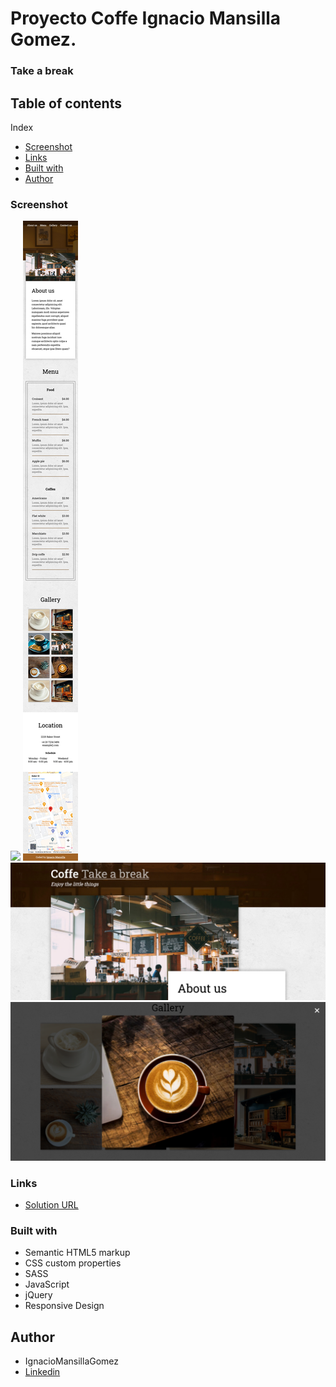 # Proyecto Coffe Ignacio Mansilla Gomez.

### Take a break

## Table of contents

Index

- [Screenshot](#screenshot)
- [Links](#links)
- [Built with](#built-with)
- [Author](#author)

### Screenshot

![](/img/Coffe-Desk.png)
![](/img/Coffe-Mobile.png)
![](/img/Coffe-Parallax.png)
![](/img/Coffe-Gallery.png)

### Links

- [Solution URL](https://ignaciomansillagomez.github.io/Coffe/)

### Built with

- Semantic HTML5 markup
- CSS custom properties
- SASS
- JavaScript
- jQuery
- Responsive Design

## Author

- IgnacioMansillaGomez
- [Linkedin](https://www.linkedin.com/in/ignacio-mansilla-gomez-3502551a3/)
